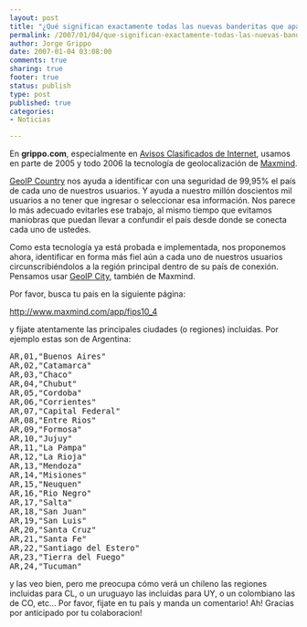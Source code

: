 ```yaml
--- 
layout: post
title: "¿Qué significan exactamente todas las nuevas banderitas que aparecen ahora?"
permalink: /2007/01/04/que-significan-exactamente-todas-las-nuevas-banderitas-que-aparecen-ahora/
author: Jorge Grippo
date: 2007-01-04 03:08:00
comments: true
sharing: true
footer: true
status: publish
type: post
published: true
categories: 
- Noticias

---
```

<!-- 26 -->
En <span style="font-weight:bold;">grippo.com</span>, especialmente en <a href="http://clasificados.grippo.com.ar/">Avisos Clasificados de Internet</a>, usamos en parte de 2005 y todo 2006 la tecnología de geolocalización de <a href="http://www.maxmind.com/">Maxmind</a>.

<a href="http://www.maxmind.com/app/country">GeoIP Country</a> nos ayuda  a identificar con una seguridad de 99,95% el país de cada uno de nuestros usuarios. Y ayuda a nuestro millón doscientos mil usuarios a no tener que ingresar o seleccionar esa información. Nos parece lo más adecuado evitarles ese trabajo, al mismo tiempo que evitamos maniobras que puedan llevar a confundir el país desde donde se conecta cada uno de ustedes.

Como esta tecnología ya está probada e implementada, nos proponemos ahora, identificar en forma más fiel aún a cada uno de nuestros usuarios circunscribiéndolos a la región principal dentro de su país de conexión. Pensamos usar <a href="http://www.maxmind.com/app/city">GeoIP City</a>, también de Maxmind.

Por favor, busca tu pais en la siguiente página:

<a href="http://www.maxmind.com/app/fips10_4">http://www.maxmind.com/app/fips10_4</a>

y fijate atentamente las principales ciudades (o regiones) incluidas. Por ejemplo estas son de Argentina:

<pre>AR,01,"Buenos Aires"
AR,02,"Catamarca"
AR,03,"Chaco"
AR,04,"Chubut"
AR,05,"Cordoba"
AR,06,"Corrientes"
AR,07,"Capital Federal"
AR,08,"Entre Rios"
AR,09,"Formosa"
AR,10,"Jujuy"
AR,11,"La Pampa"
AR,12,"La Rioja"
AR,13,"Mendoza"
AR,14,"Misiones"
AR,15,"Neuquen"
AR,16,"Rio Negro"
AR,17,"Salta"
AR,18,"San Juan"
AR,19,"San Luis"
AR,20,"Santa Cruz"
AR,21,"Santa Fe"
AR,22,"Santiago del Estero"
AR,23,"Tierra del Fuego"
AR,24,"Tucuman"
</pre>y las veo bien, pero me preocupa cómo verá un chileno las regiones incluidas para CL, o un uruguayo las incluidas para UY, o un colombiano las de CO, etc... Por favor, fijate en tu país y manda un comentario! Ah! Gracias por anticipado por tu colaboracion!

